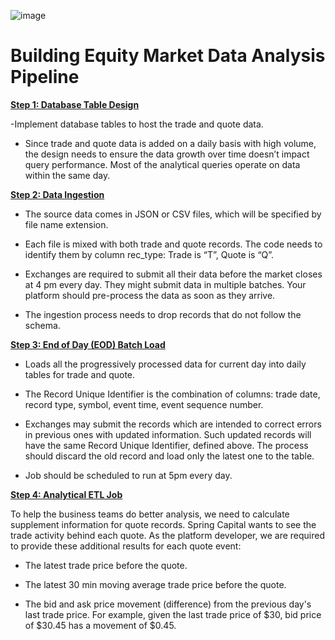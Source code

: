 ![image](https://user-images.githubusercontent.com/68109182/215862568-4fabee03-e339-4e73-94a6-76d37d6bf572.png)

# Building Equity Market Data Analysis Pipeline
**[Step 1: Database Table Design](https://github.com/shrirupdwivedi/Springboard/blob/main/Capstone%202/%20Database_Table_Design.png)**

-Implement database tables to host the trade and quote data.

- Since trade and quote data is added on a daily basis with high volume, the design needs
to ensure the data growth over time doesn’t impact query performance. Most of the
analytical queries operate on data within the same day.

**[Step 2: Data Ingestion](https://github.com/shrirupdwivedi/Springboard/tree/main/Capstone%202/Step2_Data_Ingestion)**

- The source data comes in JSON or CSV files, which will be specified by file name
extension.

- Each file is mixed with both trade and quote records. The code needs to identify them by
column rec_type: Trade is “T”, Quote is “Q”.

- Exchanges are required to submit all their data before the market closes at 4 pm every
day. They might submit data in multiple batches. Your platform should pre-process the
data as soon as they arrive.

- The ingestion process needs to drop records that do not follow the schema.

**[Step 3: End of Day (EOD) Batch Load](https://github.com/shrirupdwivedi/Springboard/tree/main/Capstone%202/Data_Load)**

- Loads all the progressively processed data for current day into daily tables for trade and
quote.

- The Record Unique Identifier is the combination of columns: trade date, record type,
symbol, event time, event sequence number.

- Exchanges may submit the records which are intended to correct errors in previous ones
with updated information. Such updated records will have the same Record Unique
Identifier, defined above. The process should discard the old record and load only the
latest one to the table.

- Job should be scheduled to run at 5pm every day.

**[Step 4: Analytical ETL Job](https://github.com/shrirupdwivedi/Springboard/tree/main/Capstone%202/Step4:Analytical_ETL)**

To help the business teams do better analysis, we need to calculate supplement information for
quote records. Spring Capital wants to see the trade activity behind each quote. As the platform
developer, we are required to provide these additional results for each quote event:

- The latest trade price before the quote.

- The latest 30 min moving average trade price before the quote.

- The bid and ask price movement (difference) from the previous day's last trade price.
For example, given the last trade price of $30, bid price of $30.45 has a movement of
$0.45.
